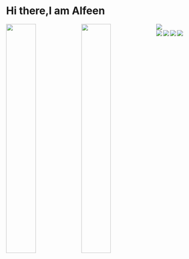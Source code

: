 # Hi there,I am Alfeen

<img align ="left" width="40%" src="https://github-readme-stats.vercel.app/api?username=Alfe3n&show_icons=true&theme=radical" />

<img align="left" width="40%" src="https://github-readme-stats.vercel.app/api/top-langs/?username=Alfe3n&layout=compact"/>

<img align="left" src="https://streak-stats.demolab.com/?user=Alfe3n"/>

<br>

<img align="left" src="https://img.shields.io/badge/c-%2300599C.svg?style=for-the-badge&logo=c&logoColor=white"/>
<img align="left" src="https://img.shields.io/badge/c++-%2300599C.svg?style=for-the-badge&logo=c%2B%2B&logoColor=white"/>
<img align="left" src="https://img.shields.io/badge/javascript-%23323330.svg?style=for-the-badge&logo=javascript&logoColor=%23F7DF1E"/>
<img align="left" src="https://img.shields.io/badge/python-3670A0?style=for-the-badge&logo=python&logoColor=ffdd54"/>
